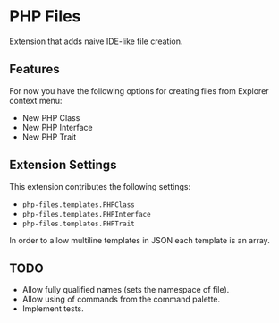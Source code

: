 # PHP Files

Extension that adds naive IDE-like file creation.

## Features

For now you have the following options for creating files from Explorer context menu:

- New PHP Class
- New PHP Interface
- New PHP Trait

## Extension Settings

This extension contributes the following settings:

* `php-files.templates.PHPClass`
* `php-files.templates.PHPInterface`
* `php-files.templates.PHPTrait`

In order to allow multiline templates in JSON each template is an array.

## TODO

- Allow fully qualified names (sets the namespace of file).
- Allow using of commands from the command palette.
- Implement tests.
